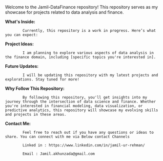 Welcome to the Jamil-DataFinance repository! This repository serves as my showcase for projects related to data analysis and finance.

**What's Inside:**

            Currently, this repository is a work in progress. Here’s what you can expect:

**Project Ideas:**

            I am planning to explore various aspects of data analysis in the finance domain, including [specific topics you're interested in].
 
 
**Future Updates:**

            I will be updating this repository with my latest projects and explorations. Stay tuned for more!

**Why Follow This Repository:**

            By following this repository, you'll get insights into my journey through the intersection of data science and finance. Whether you're interested in financial modeling, data visualization, or predictive analytics, this repository will showcase my evolving skills and projects in these areas.

**Contact Me:**

            Feel free to reach out if you have any questions or ideas to share. You can connect with me via Below contact Channels 

            Linked in : https://www.linkedin.com/in/jamil-ur-rehman/

            Email : Jamil.akhunzada@gmail.com

